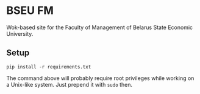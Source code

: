 # BSEU FM

Wok-based site for the Faculty of Management of Belarus State Economic University.

## Setup

    pip install -r requirements.txt

The command above will probably require root privileges while working on a
Unix-like system. Just prepend it with `sudo` then.
